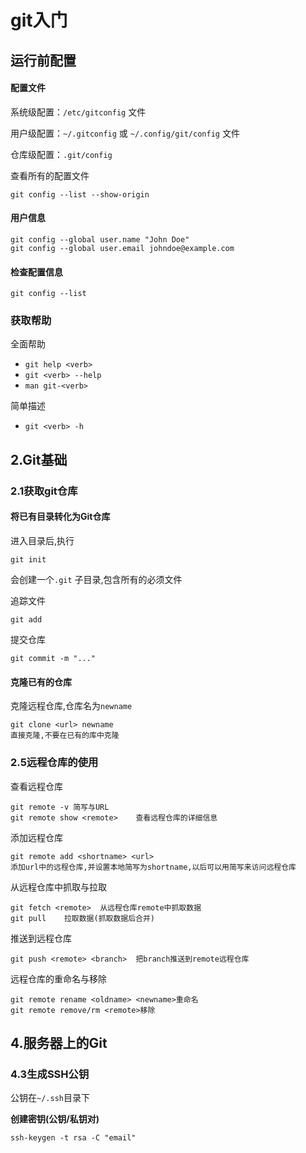 # git入门



## 运行前配置

#### 配置文件

系统级配置：`/etc/gitconfig` 文件

用户级配置：`~/.gitconfig` 或 `~/.config/git/config` 文件

仓库级配置：`.git/config`

查看所有的配置文件

```
git config --list --show-origin
```



#### 用户信息

```
git config --global user.name "John Doe"
git config --global user.email johndoe@example.com
```



#### 检查配置信息

```
git config --list
```



### 获取帮助

全面帮助

* `git help <verb>`
* `git <verb> --help`
* `man git-<verb>`

简单描述

* `git <verb> -h`



## 2.Git基础

### 2.1获取git仓库

#### 将已有目录转化为Git仓库

进入目录后,执行

```
git init
```

会创建一个`.git` 子目录,包含所有的必须文件



追踪文件

```
git add 
```



提交仓库

```
git commit -m "..."
```



#### 克隆已有的仓库

克隆远程仓库,仓库名为`newname`	

```
git clone <url> newname
直接克隆,不要在已有的库中克隆
```



### 2.5远程仓库的使用

查看远程仓库

```
git remote -v 简写与URL
git remote show <remote>	查看远程仓库的详细信息
```

添加远程仓库

```
git remote add <shortname> <url>
添加url中的远程仓库,并设置本地简写为shortname,以后可以用简写来访问远程仓库
```

从远程仓库中抓取与拉取

```
git fetch <remote>	从远程仓库remote中抓取数据
git pull	拉取数据(抓取数据后合并)
```

推送到远程仓库

```
git push <remote> <branch>	把branch推送到remote远程仓库
```

远程仓库的重命名与移除

```
git remote rename <oldname> <newname>重命名
git remote remove/rm <remote>移除
```



## 4.服务器上的Git

### 4.3生成SSH公钥

公钥在`~/.ssh`目录下

**创建密钥(公钥/私钥对)**

```
ssh-keygen -t rsa -C "email"
```



